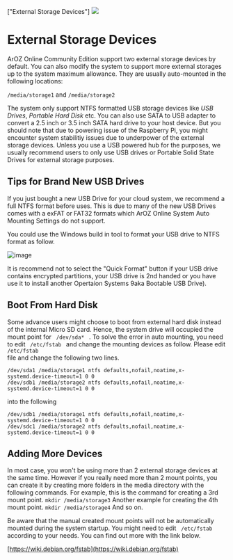 ["External Storage Devices"]
<img class="ts fluid image" src="img/extstorage.png">
# External Storage Devices
ArOZ Online Community Edition support two external storage devices by default.
You can also modify the system to support more external storages up to the system maximum allowance.
They are usually auto-mounted in the following locations:

<code>/media/storage1</code> and <code>/media/storage2</code>

The system only support NTFS formatted USB storage devices like *USB Drives*, *Portable Hard Disk* etc. You can also use SATA to USB adapter to convert a 2.5 inch or 3.5 inch SATA hard drive to your host device. But you should note that due to powering issue of the Raspberry Pi, you might encounter system stabilitiy issues due to underpower of the external storage devices. Unless you use a USB powered hub for the purposes, we usually recommend users to only use USB drives or Portable Solid State Drives for external storage purposes.

## Tips for Brand New USB Drives
If you just bought a new USB Drive for your cloud system, we recommend a full NTFS format before uses. This is due to many of the new USB Drives comes with a exFAT or FAT32 formats which ArOZ Online System  Auto Mounting Settings do not support. 

You could use the Windows build in tool to format your USB drive to NTFS format as follow.

![image](img/3/0.png)

It is recommend not to select the "Quick Format" button if your USB drive contains encrypted partitions, your USB drive is 2nd handed or you have use it to install another Opertaion Systems 9aka Bootable USB Drive). 

## Boot From Hard Disk
Some advance users might choose to boot from external hard disk instead of the internal Micro SD card. Hence, the system drive will occupied the mount point for  <code> /dev/sda* </code> . To solve the error in auto mounting, you need to edit <code> /etc/fstab </code> and change the mounting devices as follow. Please edit <code> /etc/fstab </code> file and change the following two lines.

```
/dev/sda1 /media/storage1 ntfs defaults,nofail,noatime,x-systemd.device-timeout=1 0 0
/dev/sdb1 /media/storage2 ntfs defaults,nofail,noatime,x-systemd.device-timeout=1 0 0
```

into the following

```
/dev/sdb1 /media/storage1 ntfs defaults,nofail,noatime,x-systemd.device-timeout=1 0 0
/dev/sdc1 /media/storage2 ntfs defaults,nofail,noatime,x-systemd.device-timeout=1 0 0
```

## Adding More Devices
In most case, you won't be using more than 2 external storage devices at the same time. However if you really need more than 2 mount points, you can create it by creating more folders in the media directory with the following commands. For example, this is the command for creating a 3rd mount point.
```mkdir /media/storage3```
Another example for creating the 4th mount point.
```mkdir /media/storage4```
And so on.

Be aware that the manual created mount points will not be automatically mounted during the system startup. You might need to edit <code> /etc/fstab </code> according to your needs. You can find out more with the link below.

 [https://wiki.debian.org/fstab](https://wiki.debian.org/fstab) 

